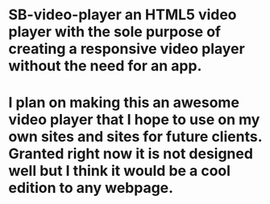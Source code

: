 # SB-video-player an HTML5 video player with the sole purpose of creating a responsive video player without the need for an app.
# I plan on making this an awesome video player that I hope to use on my own sites and sites for future clients.  Granted right now it is not designed well but I think it would be a cool edition to any webpage.
